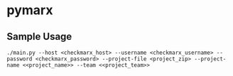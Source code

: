 # pymarx

## Sample Usage
```shell
./main.py --host <checkmarx_host> --username <checkmarx_username> --password <checkmarx_password> --project-file <project_zip> --project-name <<project_name>> --team <<project_team>> 
```
